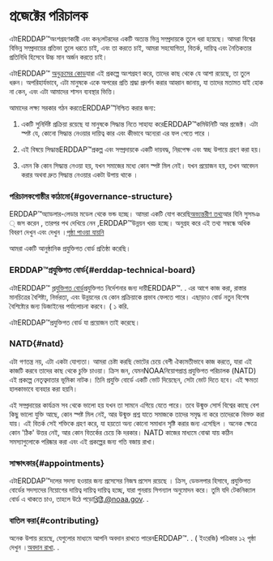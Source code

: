 # প্রজেক্টের পরিচালক

এটাERDDAP™অংশগ্রহণকারী এবং কন্‌লেটরদের একটি অত্যন্ত ভিন্ন সম্প্রদায়কে তুলে ধরা হয়েছে। আমরা বিশ্বের বিভিন্ন সম্প্রদায়ের প্রতিভা তুলে ধরতে চাই, এবং তা করতে চাই, আমরা সহযোগিতা, বিতর্ক, দায়িত্ব এবং নৈতিকতার প্রতিনিধি হিসেবে উচ্চ মান অর্জন করতে চাই।

এটাERDDAP™ [অনুক্রমের কোড](https://github.com/ERDDAP/erddap/blob/main/CODE_OF_CONDUCT.md)যারা এই প্রকল্পে অংশগ্রহণ করে, তাদের কাছ থেকে যে আশা রয়েছে, তা তুলে ধরুন। অপরিহার্যভাবে, এটা মানুষকে একে অপরের প্রতি শ্রদ্ধা প্রদর্শন করার আহ্বান জানায়, যা তাদের মতামত যাই হোক না কেন, এবং এটা আমাদের শাসন ব্যবস্থার ভিত্তি।

আমাদের লক্ষ্য সরকার গঠন করতেERDDAP™নিশ্চিত করার জন্য:

1. একটি সুনির্দিষ্ট প্রক্রিয়া রয়েছে যা মানুষকে সিদ্ধান্ত নিতে সাহায্য করেERDDAP™কমিউনিটি আর প্রজেক্ট। এটা স্পষ্ট যে, কোনো সিদ্ধান্ত নেওয়ার দায়িত্ব কার এবং কীভাবে অন্যেরা এর ফল পেতে পারে ।

2. এই বিষয়ে সিদ্ধান্তERDDAP™প্রকল্প এবং সম্প্রদায়কে একটি দায়বদ্ধ, নিরপেক্ষ এবং স্বচ্ছ উপায়ে গ্রহণ করা হয়।

3. এমন কি কোন সিদ্ধান্ত নেওয়া হয়, যখন সমাজের মধ্যে কোন স্পষ্ট মিল নেই। যখন প্রয়োজন হয়, তখন আবেদন করার অথবা দ্রুত সিদ্ধান্ত নেওয়ার একটা উপায় থাকে ।


### পরিচালকগোষ্ঠীর কাঠামো{#governance-structure} 

ERDDAP™অ্যাডলার-লেডার মডেল থেকে ভন্ড হচ্ছে। আমরা একটি যোগ করেছি[অভ্যন্তরীণ তথ্য](/StrategicInsightGroup)আর যিনি সুসমঞ ্ জস করেন , তারপর পথ দেখিয়ে নেন ,ERDDAP™উন্নয়ন খরচ হচ্ছে। অনুগ্রহ করে এই তথ্য সম্বন্ধে অধিক বিবরণ দেখুন এবং দেখুন ।[পৃষ্ঠা পাওয়া যায়নি](/StrategicInsightGroup)

আমরা একটি আনুষ্ঠানিক প্রযুক্তিগত বোর্ড প্রতিষ্ঠা করেছি।


### ERDDAP™প্রযুক্তিগত বোর্ড{#erddap-technical-board} 

এটাERDDAP™ [প্রযুক্তিগত বোর্ড](/technical-board)প্রযুক্তিগত নির্দেশনার জন্য দায়ীERDDAP™. . এর আগে কাজ করা, রাস্তার মানচিত্রের বৈশিষ্ট্য, নির্ভরতা, এবং উন্নয়নের যে কোন প্রক্রিয়াকে প্রভাব ফেলতে পারে। এছাড়াও বোর্ড নতুন বিশেষ বৈশিষ্ট্যের জন্য ডিজাইনের পর্যালোচনা করবে। ( ১ করি.

এটাERDDAP™প্রযুক্তিগত বোর্ড যা প্রয়োজন তাই করেছে।


### NATD{#natd} 

এটা গণতন্ত্র নয়, এটা একটা যোগ্যতা। আমরা চেষ্টা করছি ভোটের চেয়ে বেশী ঐক্যমতীভাবে কাজ করতে, যারা এই কাজটি করবে তাদের কাছ থেকে চুক্তি চাওয়া। ক্রিস জন, যেমনNOAAনিয়োগপ্রাপ্ত প্রযুক্তিগত পরিচালক (NATD) এই প্রকল্পে নেতৃত্বদাতার ভূমিকা নাটক। তিনি প্রযুক্তি বোর্ডে একটি ভোট দিয়েছেন, সেটা ভোট দিতে হবে। এই ক্ষমতা হালকাভাবে ব্যবহার করা হয়নি।

এই সম্প্রদায়ের কার্যক্রম সব থেকে ভালো হয় যখন তা সামনে এগিয়ে যেতে পারে। তবে উন্মুক্ত সোর্স বিশ্বের কাছে বেশ কিছু ভালো যুক্তি আছে, কোন স্পষ্ট মিল নেই, আর উন্মুক্ত প্রশ্ন যাতে সমাজকে তাদের সমৃদ্ধ না করে তাদেরকে বিভক্ত করা যায়। এই বিতর্ক সেই শক্তিকে গ্রহণ করে, যা হয়তো অন্য কোনো সমাধান সৃষ্টি করার জন্য এসেছিল । অনেক ক্ষেত্রে কোন 'ঠিক' উত্তর নেই, আর কোন বিতর্কের চেয়ে কি দরকার।  NATD কাজের মাধ্যমে বোঝা যায় কঠিন সমস্যাগুলোকে পরিষ্কার করা এবং এই প্রকল্পের জন্য গতি বজায় রাখা।


### সাক্ষাৎকার{#appointments} 

এটাERDDAP™দলের সদস্য হওয়ার জন্য প্রসেসের নিজস্ব প্রসেস রয়েছে । ক্রিস, ডেভলপার হিসাবে, প্রযুক্তিগত বোর্ডের সদস্যদের নিয়োগের দায়িত্ব দায়িত্ব দায়িত্ব হচ্ছে, যারা পুনরায় সিগন্যাল অনুমোদন করে। তুমি যদি টেকনিক্যাল বোর্ড এ থাকতে চাও, তাহলে উঠে পড়ো[খ্রিষ্ট্রি.@noaa.gov](mailto:chris.john@noaa.gov). .


### বাতিল করা{#contributing} 

অনেক উপায় রয়েছে, যেগুলোর মাধ্যমে আপনি অবদান রাখতে পারেনERDDAP™. . ( ইংরেজি) পত্রিকার ১২ পৃষ্ঠা দেখুন ।[অবদান রাখা](/docs/contributing). .

